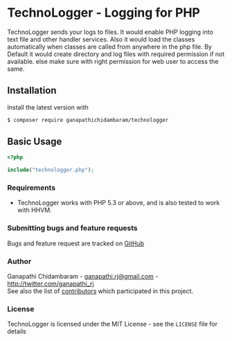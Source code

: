 # TechnoLogger - Logging for PHP


TechnoLogger sends your logs to files. It would enable PHP logging into text
file and other handler services.  Also it would load the classes automatically
when classes are called from anywhere in the php file. By Default it would
create directory and log files with required permission if not available. else
make sure with right permission for web user to access the same.



## Installation

Install the latest version with

```bash
$ composer require ganapathichidambaram/technologger
```

## Basic Usage

```php
<?php

include("technologger.php");

```

### Requirements

- TechnoLogger works with PHP 5.3 or above, and is also tested to work with HHVM.

### Submitting bugs and feature requests

Bugs and feature request are tracked on [GitHub](https://github.com/ganapathichidambaram/technologger/issues)

### Author

Ganapathi Chidambaram - <ganapathi.rj@gmail.com> - <http://twitter.com/ganapathi_rj><br />
See also the list of [contributors](https://github.com/ganapathichidambaram/technologger/contributors) which participated in this project.

### License

TechnoLogger is licensed under the MIT License - see the `LICENSE` file for details
